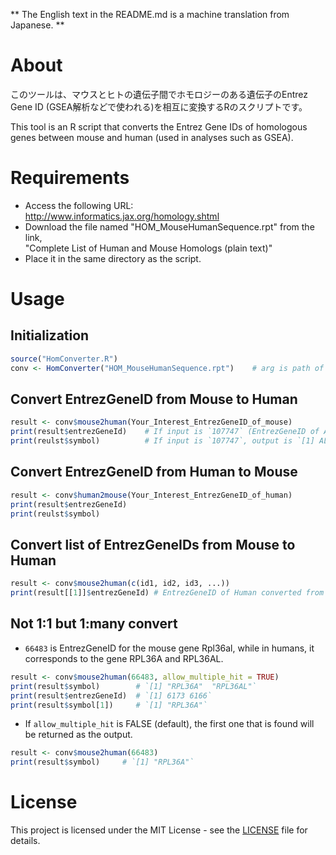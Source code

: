 ** The English text in the README.md is a machine translation from Japanese. **

# About
このツールは、マウスとヒトの遺伝子間でホモロジーのある遺伝子のEntrez Gene ID (GSEA解析などで使われる)を相互に変換するRのスクリプトです。

This tool is an R script that converts the Entrez Gene IDs of homologous genes between mouse and human (used in analyses such as GSEA).

# Requirements
* Access the following URL:  
  http://www.informatics.jax.org/homology.shtml
* Download the file named "HOM_MouseHumanSequence.rpt" from the link,  
  "Complete List of Human and Mouse Homologs (plain text)" 
* Place it in the same directory as the script.

# Usage
## Initialization
```R
source("HomConverter.R")
conv <- HomConverter("HOM_MouseHumanSequence.rpt")    # arg is path of the rpt file.
```

## Convert EntrezGeneID from Mouse to Human
```R
result <- conv$mouse2human(Your_Interest_EntrezGeneID_of_mouse)
print(result$entrezGeneId)    # If input is `107747` (EntrezGeneID of Aldh1l1), output is `[1] 10840`
print(reulst$symbol)          # If input is `107747`, output is `[1] ALDH1L1`
```

## Convert EntrezGeneID from Human to Mouse
```R
result <- conv$human2mouse(Your_Interest_EntrezGeneID_of_human)
print(result$entrezGeneId)
print(reulst$symbol)
```

## Convert list of EntrezGeneIDs from Mouse to Human
```R
result <- conv$mouse2human(c(id1, id2, id3, ...))
print(result[[1]]$entrezGeneId) # EntrezGeneID of Human converted from id1
```

## Not 1:1 but 1:many convert

* `66483` is EntrezGeneID for the mouse gene Rpl36al, while in humans, it corresponds to the gene RPL36A and RPL36AL.
```R
result <- conv$mouse2human(66483, allow_multiple_hit = TRUE)
print(result$symbol)        # `[1] "RPL36A"  "RPL36AL"`
print(result$entrezGeneId)  # `[1] 6173 6166`
print(result$symbol[1])     # `[1] "RPL36A"`
```

* If `allow_multiple_hit` is FALSE (default), the first one that is found will be returned as the output.
```R
result <- conv$mouse2human(66483)
print(result$symbol)     # `[1] "RPL36A"`
```

# License
This project is licensed under the MIT License - see the [LICENSE](LICENSE) file for details.